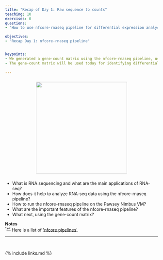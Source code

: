 ```yaml
---
title: "Recap of Day 1: Raw sequence to counts"
teaching: 10
exercises: 0
questions:
- "How to use nfcore-rnaseq pipeline for differential expression analysis?"

objectives:
- "Recap Day 1: nfcore-rnaseq pipeline"


keypoints:
- We generated a gene-count matrix using the nfcore-rnaseq pipeline, using a single command.
- The gene-count matrix will be used today for identifying differentially expressed genes using DeSEq2.

---
```


<p align="center">
<img src="{{ page.root }}/fig/typical_and_nfcore_merged.png" style="margin:10px;height:300px"/>
</p>

- What is RNA sequencing and what are the main applications of RNA-seq?
- How does it help to analyze RNA-seq data using the nfcore-rnaseq pipeline?
- How to run the nfcore-rnaseq pipeline on the Pawsey Nimbus VM?
- What are the important features of the nfcore-rnaseq pipeline?
- What next, using the gene-count matrix?

**Notes**   
<sup id="f1">1[↩](#a1)</sup> Here is a list of ['nfcore pipelines'](https://nf-co.re/pipelines/).

___
<br>



{% include links.md %}
